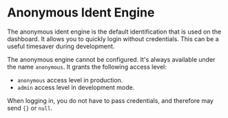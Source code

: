 # Anonymous Ident Engine

The anonymous ident engine is the default identification that is used on the dashboard. It allows
you to quickly login without credentials. This can be a useful timesaver during development.

The anonymous engine cannot be configured. It's always available under the name `anonymous`. It
grants the following access level:

* `anonymous` access level in production.
* `admin` access level in development mode.

When logging in, you do not have to pass credentials, and therefore may send `{}` or `null`.
